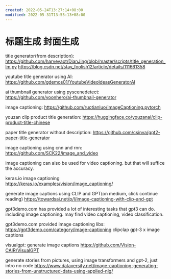 ```yaml
---
created: 2022-05-24T13:27:14+08:00
modified: 2022-05-31T13:55:13+08:00
---
```


# 标题生成 封面生成

title generator(from description):
https://github.com/harveyaot/DianJing/blob/master/scripts/title_generation_lm.py
https://blog.csdn.net/stay_foolish12/article/details/111661358

youtube title generator using AI:
https://github.com/gdemos01/YoutubeVideoIdeasGeneratorAI

ai thumbnail generator using pyscenedetect:
https://github.com/yoonhero/ai-thumbnail-generator

image captioning:
https://github.com/ruotianluo/ImageCaptioning.pytorch

youzan clip product title generation:
https://huggingface.co/youzanai/clip-product-title-chinese

paper title generator without description:
https://github.com/csinva/gpt2-paper-title-generator

image captioning using cnn and rnn:
https://github.com/SCK22/image_and_video

image captioning can also be used for video captioning. but that will suffice the accuracy.

keras.io image captioning
https://keras.io/examples/vision/image_captioning/

generate image captions using CLIP and GPT(on medium, click continue reading)
https://towardsai.net/p/l/image-captioning-with-clip-and-gpt

gpt3demo.com has provided a lot of interesting tasks that gpt3 can do. including image captioning. may find video captioning, video classification.

gpt3demo.com provided image captioning libs:
https://gpt3demo.com/category/image-captioning
clipclap
gpt-3 x image captions

visualgpt: generate image captions
https://github.com/Vision-CAIR/VisualGPT

generate stories from pictures, using image transformers and gpt-2, just intro no code
https://www.dataversity.net/image-captioning-generating-stories-from-unstructured-data-using-applied-nlg/
